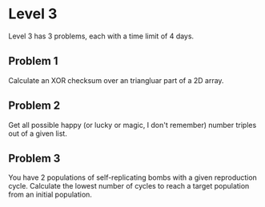 # Level 3
Level 3 has 3 problems, each with a time limit of 4 days.

## Problem 1
Calculate an XOR checksum over an triangluar part of a 2D array.

## Problem 2
Get all possible happy (or lucky or magic, I don't remember) number triples out of a given list.

## Problem 3
You have 2 populations of self-replicating bombs with a given reproduction cycle. Calculate the lowest number of cycles to reach a target population from an initial population.
